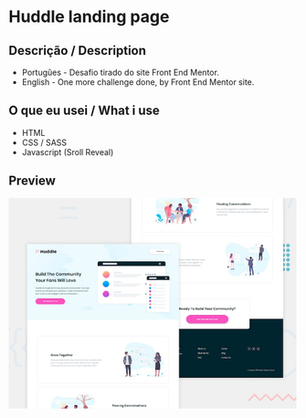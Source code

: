 # Huddle landing page
 ## Descrição / Description
  - Portugûes - Desafio tirado do site Front End Mentor.
  - English - One more challenge done, by Front End Mentor site.

## O que eu usei / What i use
 - HTML
 - CSS / SASS
 - Javascript (Sroll Reveal)



 ## Preview 
   ![images/preview.jpg](images/preview.jpg)
  
